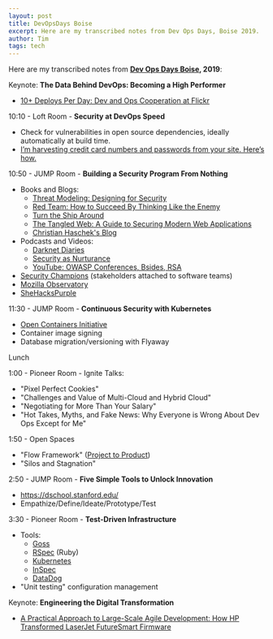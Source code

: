 ```yaml
---
layout: post
title: DevOpsDays Boise
excerpt: Here are my transcribed notes from Dev Ops Days, Boise 2019.
author: Tim
tags: tech
---
```


Here are my transcribed notes from **[Dev Ops Days Boise](https://devopsdaysboise.com/), 2019**:

Keynote: **The Data Behind DevOps: Becoming a High Performer**
* [10+ Deploys Per Day: Dev and Ops Cooperation at Flickr](https://www.youtube.com/watch?v=LdOe18KhtT4)

10:10 - Loft Room - **Security at DevOps Speed**
* Check for vulnerabilities in open source dependencies, ideally automatically at build time.
* [I’m harvesting credit card numbers and passwords from your site. Here’s how.](https://hackernoon.com/im-harvesting-credit-card-numbers-and-passwords-from-your-site-here-s-how-9a8cb347c5b5)

10:50 - JUMP Room - **Building a Security Program From Nothing**
* Books and Blogs:  
  * [Threat Modeling: Designing for Security](https://threatmodelingbook.com/)  
  * [Red Team: How to Succeed By Thinking Like the Enemy](https://www.amazon.com/Red-Team-Succeed-Thinking-Enemy/dp/1501274899)
  * [Turn the Ship Around](https://www.amazon.com/Turn-Ship-Around-Turning-Followers/dp/1591846404)
  * [The Tangled Web: A Guide to Securing Modern Web Applications](https://www.amazon.com/Tangled-Web-Securing-Modern-Applications/dp/1593273886)  
  * [Christian Haschek's Blog](https://blog.haschek.at/2018/the-curious-case-of-the-RasPi-in-our-network.html)
* Podcasts and Videos:
  * [Darknet Diaries](https://darknetdiaries.com/)
  * [Security as Nurturance](https://blog.newrelic.com/technology/security-as-nurturance-modern-software-podcast/)
  * [YouTube: OWASP Conferences, Bsides, RSA](https://www.youtube.com/user/OWASPGLOBAL)  
* [Security Champions](https://www.youtube.com/watch?v=-gzMmdHOF3U&t=1s) (stakeholders attached to software teams)
* [Mozilla Observatory](https://observatory.mozilla.org/faq/)
* [SheHacksPurple](https://code.likeagirl.io/@shehackspurple)

11:30 - JUMP Room - **Continuous Security with Kubernetes**
* [Open Containers Initiative](https://www.opencontainers.org/)
* Container image signing
* Database migration/versioning with Flyaway

Lunch  

1:00 - Pioneer Room - Ignite Talks:
* "Pixel Perfect Cookies"
* "Challenges and Value of Multi-Cloud and Hybrid Cloud"
* "Negotiating for More Than Your Salary"
* "Hot Takes, Myths, and Fake News: Why Everyone is Wrong About Dev Ops Except for Me"

1:50 - Open Spaces
* "Flow Framework" ([Project to Product](https://projecttoproduct.org/))
* "Silos and Stagnation"

2:50 - JUMP Room - **Five Simple Tools to Unlock Innovation**
* https://dschool.stanford.edu/
* Empathize/Define/Ideate/Prototype/Test

3:30 - Pioneer Room - **Test-Driven Infrastructure**
* Tools:
  * [Goss](https://github.com/aelsabbahy/goss)
  * [RSpec](http://rspec.info/) (Ruby)
  * [Kubernetes](https://kubernetes.io/)
  * [InSpec](https://www.inspec.io/) 
  * [DataDog](https://www.datadoghq.com/)
* "Unit testing" configuration management

Keynote: **Engineering the Digital Transformation**
* [A Practical Approach to Large-Scale Agile Development: How HP Transformed LaserJet FutureSmart Firmware](https://www.amazon.com/Practical-Approach-Large-Scale-Agile-Development/dp/B01JXT35NC)
